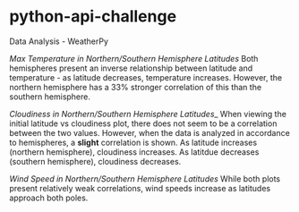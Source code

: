# python-api-challenge
Data Analysis - WeatherPy

_Max Temperature in Northern/Southern Hemisphere Latitudes_
  Both hemispheres present an inverse relationship between latitude and temperature - as latitude decreases, temperature increases. However, the northern hemisphere   has a 33% stronger correlation of this than the southern hemisphere.
  
_Cloudiness in Northern/Southern Hemisphere Latitudes__
  When viewing the initial latitude vs cloudiness plot, there does not seem to be a correlation between the two values. However, when the data is analyzed in         accordance to hemispheres, a **slight** correlation is shown. As latitude increases (northern hemisphere), cloudiness increases. As latitdue decreases (southern     hemisphere), cloudiness decreases.
  
_Wind Speed in Northern/Southern Hemisphere Latitudes_
  While both plots present relatively weak correlations, wind speeds increase as latitudes approach both poles.
